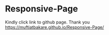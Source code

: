 # Responsive-Page
Kindly click link to github page. Thank you
https://muftiatbakare.github.io/Responsive-Page/
